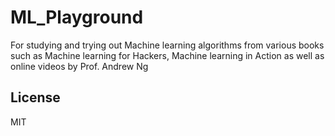 ML_Playground
=============

For studying and trying out Machine learning algorithms from various
books such as Machine learning for Hackers, Machine learning in Action
as well as online videos by Prof. Andrew Ng

License
-------

MIT

